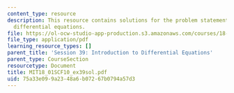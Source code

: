 ```yaml
---
content_type: resource
description: This resource contains solutions for the problem statements related to
  differential equations.
file: https://ol-ocw-studio-app-production.s3.amazonaws.com/courses/18-01sc-single-variable-calculus-fall-2010/75a33e099a2348a6b07267b0794a57d3_MIT18_01SCF10_ex39sol.pdf
file_type: application/pdf
learning_resource_types: []
parent_title: 'Session 39: Introduction to Differential Equations'
parent_type: CourseSection
resourcetype: Document
title: MIT18_01SCF10_ex39sol.pdf
uid: 75a33e09-9a23-48a6-b072-67b0794a57d3
---
```

